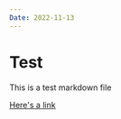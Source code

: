 ```yaml
---
Date: 2022-11-13
---
```


# Test

This is a test markdown file

<a href="google.com">Here's a link</a>
